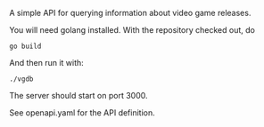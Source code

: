 A simple API for querying information about video game releases. 

You will need golang installed. With the repository checked out, do

    go build

And then run it with:

    ./vgdb

The server should start on port 3000.

See openapi.yaml for the API definition.
